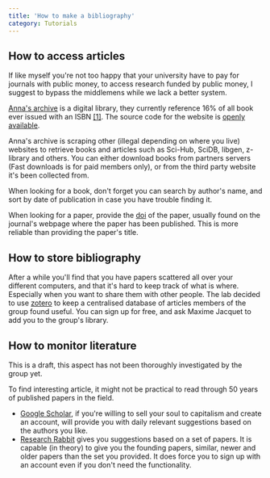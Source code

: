 ```yaml
---
title: 'How to make a bibliography'
category: Tutorials
---
```


## How to access articles

If like myself you're not too happy that your university have to pay for
journals with public money, to access research funded by public money, I
suggest to bypass the middlemens while we lack a better system.

[Anna's archive](https://annas-archive.org/) is a digital library, they
currently reference 16% of all book ever issued with an ISBN
[[1]](https://annas-archive.org/blog/all-isbns.html). The source code
for the website is [openly available](https://software.annas-archive.li/AnnaArchivist/annas-archive).

Anna's archive is scraping other (illegal depending on where you live) 
websites to retrieve books and articles such as Sci-Hub, SciDB, libgen,
z-library and others. You can either download books from partners servers
(Fast downloads is for paid members only), or from the third party website
it's been collected from.

When looking for a book, don't forget you can search by author's name,
and sort by date of publication in case you have trouble finding it.

When looking for a paper, provide the [doi](https://en.wikipedia.org/wiki/Digital_object_identifier)
of the paper, usually found on the journal's webpage where the paper has been published.
This is more reliable than providing the paper's title.


## How to store bibliography

After a while you'll find that you have papers scattered all over your
different computers, and that it's hard to keep track of what is where.
Especially when you want to share them with other people. The lab decided
to use [zotero](https://www.zotero.org/) to keep a centralised database of
articles members of the group found useful. You can sign up for free, and
ask Maxime Jacquet to add you to the group's library.

## How to monitor literature

This is a draft, this aspect has not been thoroughly investigated by
the group yet. 

To find interesting article, it might not be practical to read through
50 years of published papers in the field.

- [Google Scholar](https://scholar.google.com/), if you're willing to sell
  your soul to capitalism and create an account, will provide you with daily
  relevant suggestions based on the authors you like.
- [Research Rabbit](https://researchrabbitapp.com/home) gives you suggestions
  based on a set of papers. It is capable (in theory) to give you the founding
  papers, similar, newer and older papers than the set you provided.
  It does force you to sign up with an account even if you don't need the
  functionality.


